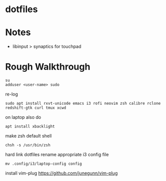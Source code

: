 # dotfiles

# Notes
- libinput > synaptics for touchpad

# Rough Walkthrough
```
su
adduser <user-name> sudo
```
re-log
```
sudo apt install rxvt-unicode emacs i3 rofi neovim zsh calibre rclone redshift-gtk curl tmux xcwd
```
on laptop also do
```
apt install xbacklight
```
make zsh default shell
```
chsh -s /usr/bin/zsh
```
hard link dotfiles
rename appropriate i3 config file
```
mv .config/i3/laptop-config config
```
install vim-plug
https://github.com/junegunn/vim-plug

